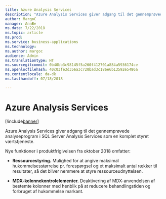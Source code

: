 ```yaml
---
title: Azure Analysis Services
description: "Azure Analysis Services giver adgang til det gennemprøvede analyseprogram i SQL Server Analysis Services som en komplet styret værtstjeneste."
author: MargoC
manager: AnnBe
ms.date: 7/22/2018
ms.topic: article
ms.prod: 
ms.service: business-applications
ms.technology: 
ms.author: margoc
audience: Admin
ms.translationtype: HT
ms.sourcegitcommit: 0b40bb3c98145f5a260f412701a884a5936174ce
ms.openlocfilehash: 40c03fe3d356a3c720bad3c186e6b13592e5486a
ms.contentlocale: da-dk
ms.lasthandoff: 07/18/2018

---
```


# <a name="azure-analysis-services"></a>Azure Analysis Services

[!include[banner](../../../includes/banner.md)]

Azure Analysis Services giver adgang til det gennemprøvede analyseprogram i SQL Server Analysis Services som en komplet styret værtstjeneste. 

Nye funktioner i produktfrigivelsen fra oktober 2018 omfatter:

- **Ressourcestyring.** Mulighed for at angive maksimal hukommelsesstørrelse pr. forespørgsel og et maksimalt antal rækker til resultater, så det bliver nemmere at styre ressourceudnyttelsen.

- **MDX-kolonnekontrolelementer.** Deaktivering af MDX-anvendelsen af bestemte kolonner med henblik på at reducere behandlingstiden og forbruget af hukommelse markant.


